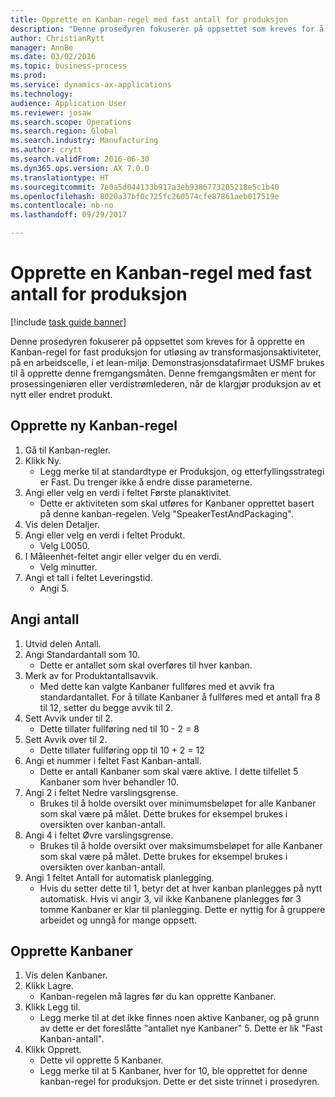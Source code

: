```yaml
--- 
title: Opprette en Kanban-regel med fast antall for produksjon
description: "Denne prosedyren fokuserer på oppsettet som kreves for å opprette en Kanban-regel for fast produksjon for utløsing av transformasjonsaktiviteter, på en arbeidscelle, i et lean-miljø."
author: ChristianRytt
manager: AnnBe
ms.date: 03/02/2016
ms.topic: business-process
ms.prod: 
ms.service: dynamics-ax-applications
ms.technology: 
audience: Application User
ms.reviewer: josaw
ms.search.scope: Operations
ms.search.region: Global
ms.search.industry: Manufacturing
ms.author: crytt
ms.search.validFrom: 2016-06-30
ms.dyn365.ops.version: AX 7.0.0
ms.translationtype: HT
ms.sourcegitcommit: 7e0a5d044133b917a3eb9386773205218e5c1b40
ms.openlocfilehash: 8020a37bf0c725fc260574cfe87861aeb017519e
ms.contentlocale: nb-no
ms.lasthandoff: 09/29/2017

---
```

# <a name="create-a-fixed-quantity-kanban-rule-for-manufacturing"></a>Opprette en Kanban-regel med fast antall for produksjon

[!include [task guide banner](../../includes/task-guide-banner.md)]

Denne prosedyren fokuserer på oppsettet som kreves for å opprette en Kanban-regel for fast produksjon for utløsing av transformasjonsaktiviteter, på en arbeidscelle, i et lean-miljø. Demonstrasjonsdatafirmaet USMF brukes til å opprette denne fremgangsmåten. Denne fremgangsmåten er ment for prosessingeniøren eller verdistrømlederen, når de klargjør produksjon av et nytt eller endret produkt.


## <a name="create-new-kanban-rule"></a>Opprette ny Kanban-regel
1. Gå til Kanban-regler.
2. Klikk Ny.
    * Legg merke til at standardtype er Produksjon, og etterfyllingsstrategi er Fast. Du trenger ikke å endre disse parameterne.  
3. Angi eller velg en verdi i feltet Første planaktivitet.
    * Dette er aktiviteten som skal utføres for Kanbaner opprettet basert på denne kanban-regelen.  Velg "SpeakerTestAndPackaging".  
4. Vis delen Detaljer.
5. Angi eller velg en verdi i feltet Produkt.
    * Velg L0050.  
6. I Måleenhet-feltet angir eller velger du en verdi.
    * Velg minutter.  
7. Angi et tall i feltet Leveringstid.
    * Angi 5.  

## <a name="set-quantities"></a>Angi antall
1. Utvid delen Antall.
2. Angi Standardantall som 10.
    * Dette er antallet som skal overføres til hver kanban.  
3. Merk av for Produktantallsavvik.
    * Med dette kan valgte Kanbaner fullføres med et avvik fra standardantallet.  For å tillate Kanbaner å fullføres med et antall fra 8 til 12, setter du begge avvik til 2.  
4. Sett Avvik under til 2.
    * Dette tillater fullføring ned til 10 - 2 = 8  
5. Sett Avvik over til 2.
    * Dette tillater fullføring opp til 10 + 2 = 12  
6. Angi et nummer i feltet Fast Kanban-antall.
    * Dette er antall Kanbaner som skal være aktive. I dette tilfellet 5 Kanbaner som hver behandler 10.  
7. Angi 2 i feltet Nedre varslingsgrense.
    * Brukes til å holde oversikt over minimumsbeløpet for alle Kanbaner som skal være på målet. Dette brukes for eksempel brukes i oversikten over kanban-antall.  
8. Angi 4 i feltet Øvre varslingsgrense.
    * Brukes til å holde oversikt over maksimumsbeløpet for alle Kanbaner som skal være på målet. Dette brukes for eksempel brukes i oversikten over kanban-antall.  
9. Angi 1 feltet Antall for automatisk planlegging.
    * Hvis du setter dette til 1, betyr det at hver kanban planlegges på nytt automatisk.   Hvis vi angir 3, vil ikke Kanbanene planlegges før 3 tomme Kanbaner er klar til planlegging. Dette er nyttig for å gruppere arbeidet og unngå for mange oppsett.  

## <a name="create-kanbans"></a>Opprette Kanbaner
1. Vis delen Kanbaner.
2. Klikk Lagre.
    * Kanban-regelen må lagres før du kan opprette Kanbaner.  
3. Klikk Legg til.
    * Legg merke til at det ikke finnes noen aktive Kanbaner, og på grunn av dette er det foreslåtte "antallet nye Kanbaner" 5. Dette er lik "Fast Kanban-antall".  
4. Klikk Opprett.
    * Dette vil opprette 5 Kanbaner.  
    * Legg merke til at 5 Kanbaner, hver for 10, ble opprettet for denne kanban-regel for produksjon. Dette er det siste trinnet i prosedyren.  



